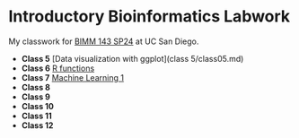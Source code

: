 # Introductory Bioinformatics Labwork
My classwork for [BIMM 143 SP24](https://bioboot.github.io/bimm143_S24/) at UC San Diego.

- **Class 5** [Data visualization with ggplot](class 5/class05.md)
- **Class 6** [R functions](https://github.com/bernicelozada/bimm143_github/blob/main/Class%206/class6.pdf)
- **Class 7** [Machine Learning 1](https://github.com/bernicelozada/bimm143_github/blob/main/Class7/Class7.pdf)
- **Class 8** []()
- **Class 9** []()
- **Class 10** []()
- **Class 11** []()
- **Class 12** []()
  
